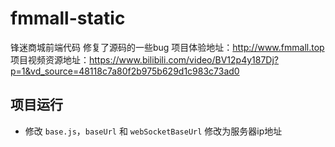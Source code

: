 # fmmall-static
锋迷商城前端代码
修复了源码的一些bug
项目体验地址：http://www.fmmall.top
项目视频资源地址：https://www.bilibili.com/video/BV12p4y187Dj?p=1&vd_source=48118c7a80f2b975b629d1c983c73ad0

## 项目运行
- 修改 `base.js`，`baseUrl` 和 `webSocketBaseUrl` 修改为服务器ip地址
